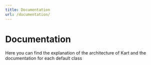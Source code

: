 ```yaml
---
title: Documentation
url: /documentation/
---
```

# Documentation

Here you can find the explanation of the architecture of Kart and the documentation for each default class
